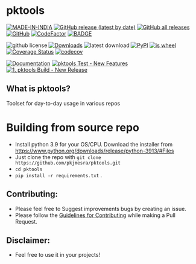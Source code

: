 
# pktools

[![MADE-IN-INDIA][MADE-IN-INDIA-badge]][MADE-IN-INDIA] [![GitHub release (latest by date)][GitHub release (latest by date)-badge]][GitHub release (latest by date)] [![GitHub all releases][GitHub all releases]](#) [![GitHub][License-badge]][License] [![CodeFactor][Codefactor-badge]][Codefactor] [![BADGE][PR-Guidelines-badge]][PR-Guidelines]

![github license][github-license] [![Downloads][Downloads-badge]][Downloads]
![latest download][Latest-Downloads-badge] [![PyPI][pypi-badge]][pypi] [![is wheel][wheel-badge]][pypi] [![Coverage Status][Coverage-Status-badge]][Coverage-Status] [![codecov][codecov-badge]][codecov]

[![Documentation][Documentation-badge]][Documentation] 
 [![pktools Test - New Features][New Features-badge]][New Features] [![1. pktools Build - New Release][New Release-badge]][New Release]

## What is pktools?
Toolset for day-to-day usage in various repos

# Building from source repo
* Install python 3.9 for your OS/CPU. Download the installer from https://www.python.org/downloads/release/python-3913/#Files
* Just clone the repo with `git clone https://github.com/pkjmesra/pktools.git`
* `cd pktools`
* `pip install -r requirements.txt` .

## Contributing:
* Please feel free to Suggest improvements bugs by creating an issue.
* Please follow the [Guidelines for Contributing](https://github.com/pkjmesra/pktools/blob/main/CONTRIBUTING.md) while making a Pull Request.

## Disclaimer:
* Feel free to use it in your projects!

[MADE-IN-INDIA-badge]:https://img.shields.io/badge/MADE%20WITH%20%E2%9D%A4%20IN-INDIA-orange?style=for-the-badge
[MADE-IN-INDIA]:https://en.wikipedia.org/wiki/India
[GitHub release (latest by date)-badge]:https://img.shields.io/github/v/release/pkjmesra/pktools?style=for-the-badge
[GitHub release (latest by date)]:https://github.com/pkjmesra/pktools/releases/latest
[pypi-badge]: https://img.shields.io/pypi/v/pktools.svg?style=flat-square
[pypi]: https://pypi.python.org/pypi/pktools
[coveralls]: https://coveralls.io/github/pkjmesra/pktools?branch=main
[cover-badge]: https://coveralls.io/repos/github/pkjmesra/pktools/badge.svg?branch=main
[wheel-badge]: https://img.shields.io/pypi/wheel/pktools.svg?style=flat-square
[GitHub all releases]: https://img.shields.io/github/downloads/pkjmesra/pktools/total?color=Green&label=Downloads&style=for-the-badge
[License-badge]: https://img.shields.io/github/license/pkjmesra/pktools?style=for-the-badge
[License]: https://github.com/pkjmesra/pktools/blob/main/LICENSE
[Codefactor-badge]: https://www.codefactor.io/repository/github/pkjmesra/pktools/badge?style=for-the-badge
[Codefactor]: https://www.codefactor.io/repository/github/pkjmesra/pktools
[PR-Guidelines-badge]: https://img.shields.io/badge/PULL%20REQUEST-GUIDELINES-red?style=for-the-badge
[PR-Guidelines]: https://github.com/pkjmesra/pktools/blob/new-features/CONTRIBUTING.md
[github-license]: https://img.shields.io/pypi/l/gspread?logo=github
[Downloads-badge]: https://static.pepy.tech/personalized-badge/pktools?period=total&units=international_system&left_color=black&right_color=brightgreen&left_text=PyPi%20Downloads
[Downloads]: https://pepy.tech/project/pktools
[Latest-Downloads-badge]: https://img.shields.io/github/downloads-pre/pkjmesra/pktools/latest/total?logo=github
[Coverage-Status-badge]: https://coveralls.io/repos/github/pkjmesra/pktools/badge.svg?branch=main
[Coverage-Status]: https://coveralls.io/github/pkjmesra/pktools?branch=main
[codecov-badge]: https://codecov.io/gh/pkjmesra/pktools/branch/main/graph/badge.svg
[codecov]: https://codecov.io/gh/pkjmesra/pktools
[Documentation-badge]: https://readthedocs.org/projects/pktools/badge/?version=latest
[Documentation]: https://pktools.readthedocs.io/en/latest/?badge=latest
[New Features-badge]: https://github.com/pkjmesra/pktools/actions/workflows/w10-workflow-features-test.yml/badge.svg?branch=new-features
[New Features]: https://github.com/pkjmesra/pktools/actions/workflows/w10-workflow-features-test.yml
[New Release-badge]: https://github.com/pkjmesra/pktools/actions/workflows/w1-workflow-build-matrix.yml/badge.svg
[New Release]: https://github.com/pkjmesra/pktools/actions/workflows/w1-workflow-build-matrix.yml
